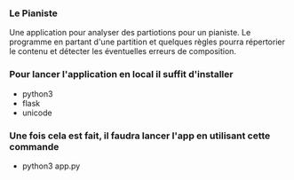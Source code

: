 ### Le Pianiste
Une application pour analyser des partiotions pour un pianiste. Le programme en partant d'une partition et quelques règles pourra répertorier le contenu et détecter les éventuelles erreurs de composition.
### Pour lancer l'application en local il suffit d'installer 
*  python3
*  flask
*  unicode

### Une fois cela est fait, il faudra lancer l'app en utilisant cette commande
* python3 app.py
